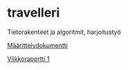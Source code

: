 # travelleri
Tietorakenteet ja algoritmit, harjoitustyö

[Määrittelydokumentti](../master/documentation/maarittely.md)

[Viikkoraportti 1](../master/documentation/viikkoraportti1.md)

